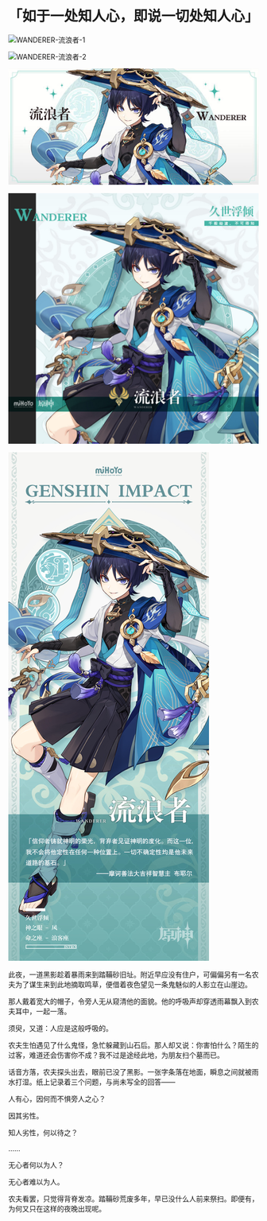 # 「如于一处知人心，即说一切处知人心」

![WANDERER-流浪者-1](./../D动图/WANDERER-流浪者-1.gif)

![WANDERER-流浪者-2](./../D动图/WANDERER-流浪者-2.gif)

![WANDERER-流浪者](./../A小卡/WANDERER-流浪者.jpg)

![WANDERER-流浪者](./../B方形卡/WANDERER-流浪者.jpg)

![WANDERER-流浪者](./../C立绘/WANDERER-流浪者.jpg)

此夜，一道黑影趁着暴雨来到踏鞴砂旧址。附近早应没有住户，可偏偏另有一名农夫为了谋生来到此地摘取鸣草，便借着夜色望见一条鬼魅似的人影立在山崖边。

那人戴着宽大的帽子，令旁人无从窥清他的面貌。他的呼吸声却穿透雨幕飘入到农夫耳中，一起一落。

须臾，又道：人应是这般呼吸的。

农夫生怕遇见了什么鬼怪，急忙躲藏到山石后。那人却又说：你害怕什么？陌生的过客，难道还会伤害你不成？我不过是途经此地，为朋友扫个墓而已。

话音方落，农夫探头出去，眼前已没了黑影。一张字条落在地面，瞬息之间就被雨水打湿。纸上记录着三个问题，与尚未写全的回答——

 

人有心，因何而不惧旁人之心？

因其劣性。

 

知人劣性，何以待之？

……

 

无心者何以为人？

无心者难以为人。

 

农夫看罢，只觉得背脊发凉。踏鞴砂荒废多年，早已没什么人前来祭扫。即便有，为何又只在这样的夜晚出现呢。